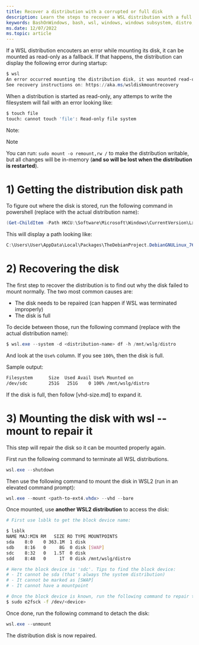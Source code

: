 ```yaml
---
title: Recover a distribution with a corrupted or full disk
description: Learn the steps to recover a WSL distribution with a full or read-only disk.
keywords: BashOnWindows, bash, wsl, windows, windows subsystem, distro, full, readonly
ms.date: 12/07/2022
ms.topic: article
---
```


If a WSL distribution encouters an error while mounting its disk, it can be mounted as read-only as a fallback.
If that happens, the distribution can display the following error during startup:

```powershell
$ wsl
An error occurred mounting the distribution disk, it was mounted read-only as a fallback.
See recovery instructions on: https://aka.ms/wsldiskmountrecovery
```

When a distribution is started as read-only, any attemps to write the filesystem will fail with an error looking like:

```bash
$ touch file
touch: cannot touch 'file': Read-only file system
```

Note: 
> [!NOTE]
> You can run: `sudo mount -o remount,rw /` to make the distribution writable, but all changes will be in-memory (**and so will be lost when the distribution is restarted**).
>


# 1) Getting the distribution disk path

To figure out where the disk is stored, run the following command in powershell (replace <distribution-name> with the actual distribution name):

```powershell
(Get-ChildItem -Path HKCU:\Software\Microsoft\Windows\CurrentVersion\Lxss | Where-Object { $_.GetValue("DistributionName") -eq '<distribution-name>' }).GetValue("BasePath") + "\ext4.vhdx"
```

This will display a path looking like:
```powershell
C:\Users\User\AppData\Local\Packages\TheDebianProject.DebianGNULinux_76v4gfsz19hv4\LocalState\ext4.vhdx
```

# 2) Recovering the disk

The first step to recover the distribution is to find out why the disk failed to mount normally. The two most common causes are:

- The disk needs to be repaired (can happen if WSL was terminated improperly)
- The disk is full

To decide between those, run the following command (replace <distribution-name> with the actual distribution name):

```powershell
$ wsl.exe --system -d <distribution-name> df -h /mnt/wslg/distro
```

And look at the `Use%` column. If you see `100%`, then the disk is full.

Sample output:

```bash
Filesystem      Size  Used Avail Use% Mounted on
/dev/sdc        251G   251G    0 100% /mnt/wslg/distro
```

If the disk is full, then follow [vhd-size.md] to expand it.

# 3) Mounting the disk with wsl --mount to repair it

This step will repair the disk so it can be mounted properly again.

First run the following command to terminate all WSL distributions.

```powershell
wsl.exe --shutdown
```

Then use the following command to mount the disk in WSL2 (run in an elevated command prompt):

```powershell
wsl.exe --mount <path-to-ext4.vhdx> --vhd --bare
```

Once mounted, use **another WSL2 distribution** to access the disk: 

```bash
# First use lsblk to get the block device name:

$ lsblk
NAME MAJ:MIN RM   SIZE RO TYPE MOUNTPOINTS
sda    8:0    0 363.1M  1 disk
sdb    8:16   0     8G  0 disk [SWAP]
sdc    8:32   0   1.5T  0 disk
sdd    8:48   0     1T  0 disk /mnt/wslg/distro

# Here the block device is 'sdc'. Tips to find the block device:
# - It cannot be sda (that's always the system distribution)
# - It cannot be marked as [SWAP]
# - It cannot have a mountpoint

# Once the block device is known, run the following command to repair the disk (replace <device> with the correct block device)
$ sudo e2fsck -f /dev/<device>
```

Once done, run the following command to detach the disk:

```powershell
wsl.exe --unmount
```

The distribution disk is now repaired.